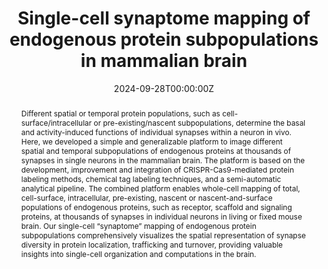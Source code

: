 ---
title: "Single-cell synaptome mapping of endogenous protein subpopulations in mammalian brain"
authors:
- Motokazu Uchigashima
- Risa Iguchi
- Kazuma Fujii
- admin
- Xinyi Liu
- Manabu Abe
- Motohiro Nozumi
- Yosuke Okamura
- Michihiro Igarashi
- Kenji Sakimura
- Ryoma Bise
- Luke Lavis 
- Takayasu Mikuni
date: "2024-09-28T00:00:00Z"
# doi: "10.1146/annurev-neuro-110520-030031"

# Schedule page publish date (NOT publication's date).
# publishDate: "2017-01-01T00:00:00Z"

# Publication type.
# Accepts a single type but formatted as a YAML list (for Hugo requirements).
# Enter a publication type from the CSL standard.
# Legend: 0 = Uncategorized; 1 = Conference paper; 2 = Journal article;
# 3 = Preprint / Working Paper; 4 = Report; 5 = Book; 6 = Book section;
# 7 = Thesis; 8 = Patent
# publication_types: ['paper-conference']
publication_types: ["Uncategorized"]

# Publication name and optional abbreviated publication name.
publication: "*In Review*"
publication_short: ""

abstract: Different spatial or temporal protein populations, such as cell-surface/intracellular or pre-existing/nascent subpopulations, determine the basal and activity-induced functions of individual synapses within a neuron in vivo. Here, we developed a simple and generalizable platform to image different spatial and temporal subpopulations of endogenous proteins at thousands of synapses in single neurons in the mammalian brain. The platform is based on the development, improvement and integration of CRISPR-Cas9-mediated protein labeling methods, chemical tag labeling techniques, and a semi-automatic analytical pipeline. The combined platform enables whole-cell mapping of total, cell-surface, intracellular, pre-existing, nascent or nascent-and-surface populations of endogenous proteins, such as receptor, scaffold and signaling proteins, at thousands of synapses in individual neurons in living or fixed mouse brain. Our single-cell “synaptome” mapping of endogenous protein subpopulations comprehensively visualizes the spatial representation of synapse diversity in protein localization, trafficking and turnover, providing valuable insights into single-cell organization and computations in the brain.

# Summary. An optional shortened abstract.
summary:

tags:
- Rhodamine
- HaloTag
- Neuroscience
- Receptor Imaging
- Dye–Protein
featured: true

# links:
# - name: ""
#   url: ""
url_pdf: ''
url_code: ''
#url_dataset: ''
url_poster: ''
url_project: ''
url_slides: ''
url_source: ''
url_video: ''

# Featured image
# To use, add an image named `featured.jpg/png` to your page's folder.
#image:
#  caption: 'Image credit: [**Unsplash**](https://unsplash.com/photos/jdD8gXaTZsc)'
#  focal_point: ""
#  preview_only: false

# Associated Projects (optional).
#   Associate this publication with one or more of your projects.
#   Simply enter your project's folder or file name without extension.
#   E.g. `internal-project` references `content/project/internal-project/index.md`.
#   Otherwise, set `projects: []`.
projects:
- mfl

# Slides (optional).
#   Associate this publication with Markdown slides.
#   Simply enter your slide deck's filename without extension.
#   E.g. `slides: "example"` references `content/slides/example/index.md`.
#   Otherwise, set `slides: ""`.
#slides: example
---